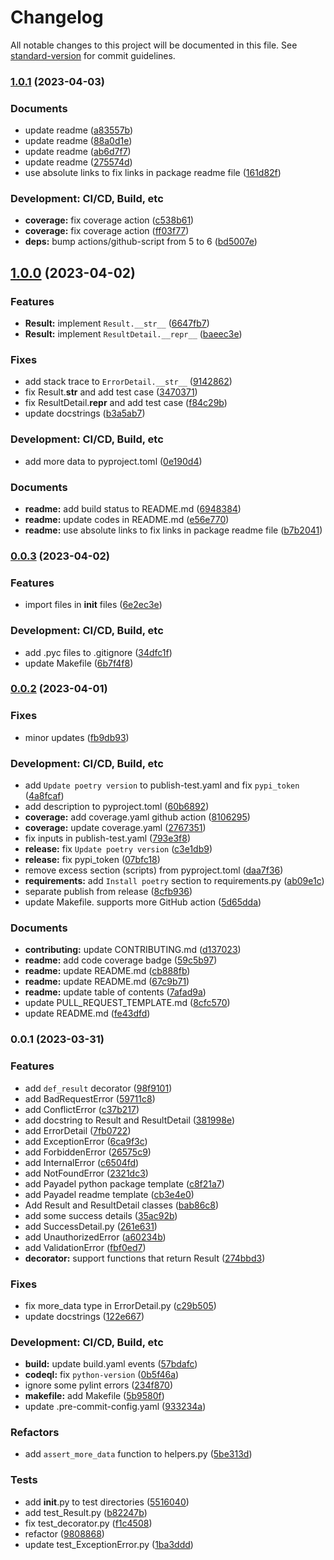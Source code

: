 # Changelog

All notable changes to this project will be documented in this file. See [standard-version](https://github.com/conventional-changelog/standard-version) for commit guidelines.

### [1.0.1](https://github.com/Payadel/def_result/compare/v1.0.0...v1.0.1) (2023-04-03)


### Documents

* update readme ([a83557b](https://github.com/Payadel/def_result/commit/a83557b0a825f90bf58bba4cc1b31fb5bb7ee47a))
* update readme ([88a0d1e](https://github.com/Payadel/def_result/commit/88a0d1e043ff9e9f42ab8988141d93c04ca73112))
* update readme ([ab6d7f7](https://github.com/Payadel/def_result/commit/ab6d7f7c4d6c80027239839c7ab98bafdae1d6ab))
* update readme ([275574d](https://github.com/Payadel/def_result/commit/275574d4ad6b16d6510313091ef4b78a267956d2))
* use absolute links to fix links in package readme file ([161d82f](https://github.com/Payadel/def_result/commit/161d82f892b273ea4771eaae385ef6ccdc57ce89))


### Development: CI/CD, Build, etc

* **coverage:** fix coverage action ([c538b61](https://github.com/Payadel/def_result/commit/c538b61d2c49673564bb2f218ee6ad1d195c3691))
* **coverage:** fix coverage action ([ff03f77](https://github.com/Payadel/def_result/commit/ff03f7791cc67b651602da085ef44f38a746bddf))
* **deps:** bump actions/github-script from 5 to 6 ([bd5007e](https://github.com/Payadel/def_result/commit/bd5007eca39afd095a49e7989fd047bfb4a80b3a))

## [1.0.0](https://github.com/Payadel/def_result/compare/v0.0.3...v1.0.0) (2023-04-02)

### Features

* **Result:**
  implement `Result.__str__` ([6647fb7](https://github.com/Payadel/def_result/commit/6647fb7b4904fbe6ffe40eaf0158870823400953))
* **Result:**
  implement `ResultDetail.__repr__` ([baeec3e](https://github.com/Payadel/def_result/commit/baeec3ecf13898e34add5a27a3dd3047a61cb7e7))

### Fixes

* add stack trace
  to `ErrorDetail.__str__` ([9142862](https://github.com/Payadel/def_result/commit/91428625c6e1d35b6e1dc2e59488556e2e810649))
* fix Result.__str__ and add test
  case ([3470371](https://github.com/Payadel/def_result/commit/3470371dcca4efa3418cc7b83f912c750e612bb1))
* fix ResultDetail.__repr__ and add test
  case ([f84c29b](https://github.com/Payadel/def_result/commit/f84c29b717fd471ab4acaf73a6f25b4deee52f0f))
* update docstrings ([b3a5ab7](https://github.com/Payadel/def_result/commit/b3a5ab7393e22450c63931d753ec422aceb2c836))

### Development: CI/CD, Build, etc

* add more data to
  pyproject.toml ([0e190d4](https://github.com/Payadel/def_result/commit/0e190d4101994de46a6e9e5aab968001c4af32d2))

### Documents

* **readme:** add build status to
  README.md ([6948384](https://github.com/Payadel/def_result/commit/6948384dfe60584ea2c1f308f19dfdaae6396d38))
* **readme:** update codes in
  README.md ([e56e770](https://github.com/Payadel/def_result/commit/e56e7709b127e105df41ebad1d0382d6c7dc0d38))
* **readme:** use absolute links to fix links in package readme
  file ([b7b2041](https://github.com/Payadel/def_result/commit/b7b204129d25b4bdd802b2eecf7c980061992617))

### [0.0.3](https://github.com/Payadel/def_result/compare/v0.0.2...v0.0.3) (2023-04-02)

### Features

* import files in __init__
  files ([6e2ec3e](https://github.com/Payadel/def_result/commit/6e2ec3e25ac9d193699702f08ca7cffbcf2dddf2))

### Development: CI/CD, Build, etc

* add .pyc files to
  .gitignore ([34dfc1f](https://github.com/Payadel/def_result/commit/34dfc1f7b0b7517fbb5caf6716ffae21ca63ff31))
* update Makefile ([6b7f4f8](https://github.com/Payadel/def_result/commit/6b7f4f8f1d1e68a001c0f3f8f9ac36ce328a500d))

### [0.0.2](https://github.com/Payadel/def_result/compare/v0.0.1...v0.0.2) (2023-04-01)

### Fixes

* minor updates ([fb9db93](https://github.com/Payadel/def_result/commit/fb9db937deab11535adf95867ef5bb97e11bda39))

### Development: CI/CD, Build, etc

* add `Update poetry version` to publish-test.yaml and
  fix `pypi_token` ([4a8fcaf](https://github.com/Payadel/def_result/commit/4a8fcaf099bdd937e9dae7a9af01dffa0fd72f7f))
* add description to
  pyproject.toml ([60b6892](https://github.com/Payadel/def_result/commit/60b689217b484a4e95079f401252d1366ab47bca))
* **coverage:** add coverage.yaml github
  action ([8106295](https://github.com/Payadel/def_result/commit/8106295f21b44274b0456b53060cc068d7af71eb))
* **coverage:** update
  coverage.yaml ([2767351](https://github.com/Payadel/def_result/commit/2767351ebf63f9a93c52199cbfe9648035c052c3))
* fix inputs in
  publish-test.yaml ([793e3f8](https://github.com/Payadel/def_result/commit/793e3f8df92aa8a62e10f426c7918e27acd77624))
* **release:**
  fix `Update poetry version` ([c3e1db9](https://github.com/Payadel/def_result/commit/c3e1db9e624875db89941e0a2558bc6324e177f5))
* **release:** fix
  pypi_token ([07bfc18](https://github.com/Payadel/def_result/commit/07bfc1805d4080f5889b4a03dec9355b63412baf))
* remove excess section (scripts) from
  pyproject.toml ([daa7f36](https://github.com/Payadel/def_result/commit/daa7f366764d855a711541b94058b20a4dcb5eb0))
* **requirements:** add `Install poetry` section to
  requirements.py ([ab09e1c](https://github.com/Payadel/def_result/commit/ab09e1cb9e1fd0f7646aa4e839d7f6b271669a90))
* separate publish from
  release ([8cfb936](https://github.com/Payadel/def_result/commit/8cfb9360b0409104891965da90361f0ad01a0557))
* update Makefile. supports more GitHub
  action ([5d65dda](https://github.com/Payadel/def_result/commit/5d65ddad8ae119c5bde394c35ffd7a627ee10ce2))

### Documents

* **contributing:** update
  CONTRIBUTING.md ([d137023](https://github.com/Payadel/def_result/commit/d1370237a0939c6dd57c1adec63072cee42fd0fb))
* **readme:** add code coverage
  badge ([59c5b97](https://github.com/Payadel/def_result/commit/59c5b97d0f306501139e58b7be8a13ff368aa39d))
* **readme:** update
  README.md ([cb888fb](https://github.com/Payadel/def_result/commit/cb888fbff103581b6b327efdc3acb5de086d6347))
* **readme:** update
  README.md ([67c9b71](https://github.com/Payadel/def_result/commit/67c9b717f3b5296419386498f81fac0a6cccb01e))
* **readme:** update table of
  contents ([7afad9a](https://github.com/Payadel/def_result/commit/7afad9addb9e31988271e89a2d2b7220418c381c))
* update
  PULL_REQUEST_TEMPLATE.md ([8cfc570](https://github.com/Payadel/def_result/commit/8cfc570444fe4abc0d94570e64833f7d3902f23d))
* update README.md ([fe43dfd](https://github.com/Payadel/def_result/commit/fe43dfd42028f028603f6de3de5df9375623b392))

### 0.0.1 (2023-03-31)

### Features

* add `def_result`
  decorator ([98f9101](https://github.com/Payadel/def_result/commit/98f91010c58f093596d4c9017a1680c34ba6a665))
* add BadRequestError ([59711c8](https://github.com/Payadel/def_result/commit/59711c821cba16527c7654d34a5a7d8c90d745e2))
* add ConflictError ([c37b217](https://github.com/Payadel/def_result/commit/c37b217ed2934fe38fae44d8fda5b885e7c52c48))
* add docstring to Result and
  ResultDetail ([381998e](https://github.com/Payadel/def_result/commit/381998e7281e0ead1f7707215e7d28569d792d29))
* add ErrorDetail ([7fb0722](https://github.com/Payadel/def_result/commit/7fb072264a37473ef02d5be459ad94bf320d0e48))
* add ExceptionError ([6ca9f3c](https://github.com/Payadel/def_result/commit/6ca9f3cd57c83107a87ede7d5c97a204aa89a2e6))
* add ForbiddenError ([26575c9](https://github.com/Payadel/def_result/commit/26575c9ef0b9dbf693a718b9c893c0418a7bd38c))
* add InternalError ([c6504fd](https://github.com/Payadel/def_result/commit/c6504fdb236cd6a8264648e5e2ff4f60c0cfd1f2))
* add NotFoundError ([2321dc3](https://github.com/Payadel/def_result/commit/2321dc3b7114aa10872d72536d0d0469f106c2f3))
* add Payadel python package
  template ([c8f21a7](https://github.com/Payadel/def_result/commit/c8f21a7394309263b6c74f858e946158b26f8d0b))
* add Payadel readme
  template ([cb3e4e0](https://github.com/Payadel/def_result/commit/cb3e4e0ba5559b2ca1756f4c1acb1cb6bfb36d20))
* Add Result and ResultDetail
  classes ([bab86c8](https://github.com/Payadel/def_result/commit/bab86c8ab932e874266680c093cebcb3aa7dfffe))
* add some success
  details ([35ac92b](https://github.com/Payadel/def_result/commit/35ac92b91c7329be0f51409f7c03055ca7e56dd3))
* add
  SuccessDetail.py ([261e631](https://github.com/Payadel/def_result/commit/261e6313448dc3aa824e8bbe3d82fbaf9af3b21a))
* add
  UnauthorizedError ([a60234b](https://github.com/Payadel/def_result/commit/a60234b16708c73d8e5041cd2e24dd825711fe00))
* add ValidationError ([fbf0ed7](https://github.com/Payadel/def_result/commit/fbf0ed799f0effd6fa614f8df8402665c22d029d))
* **decorator:** support functions that return
  Result ([274bbd3](https://github.com/Payadel/def_result/commit/274bbd33f478390a962160ea1dbee8b31f1c6a3c))

### Fixes

* fix more_data type in
  ErrorDetail.py ([c29b505](https://github.com/Payadel/def_result/commit/c29b505c1dc7b5fa52985cb798fdde3d27afe75b))
* update docstrings ([122e667](https://github.com/Payadel/def_result/commit/122e6673f5da26a01c6bc80aee8f0543448c02ca))

### Development: CI/CD, Build, etc

* **build:** update build.yaml
  events ([57bdafc](https://github.com/Payadel/def_result/commit/57bdafc6876c5a2396262e5a03ef6d465c7836a3))
* **codeql:**
  fix `python-version` ([0b5f46a](https://github.com/Payadel/def_result/commit/0b5f46ac51793773c25d0ae1d834148294256113))
* ignore some pylint
  errors ([234f870](https://github.com/Payadel/def_result/commit/234f870c6fe585aa0d466cecda9f306e57306676))
* **makefile:** add
  Makefile ([5b9580f](https://github.com/Payadel/def_result/commit/5b9580fbee927eda7e22508313e02b8233b55f63))
* update
  .pre-commit-config.yaml ([933234a](https://github.com/Payadel/def_result/commit/933234ad0940d1fe37b708a7bcfa84cbc3644ab5))

### Refactors

* add `assert_more_data` function to
  helpers.py ([5be313d](https://github.com/Payadel/def_result/commit/5be313d42a9ccda9aa9002e8261def3d9f6d45d0))

### Tests

* add __init__.py to test
  directories ([5516040](https://github.com/Payadel/def_result/commit/5516040dd9f0e7f45f9adb04bcf56ac824cff356))
* add test_Result.py ([b82247b](https://github.com/Payadel/def_result/commit/b82247b7dc1a703f28876a790c792bd6ec21aa39))
* fix
  test_decorator.py ([f1c4508](https://github.com/Payadel/def_result/commit/f1c4508fdf4bb971c3f371a56140203f081904ce))
* refactor ([9808868](https://github.com/Payadel/def_result/commit/98088680a55a64d2189dada04d44de75809a05cc))
* update
  test_ExceptionError.py ([1ba3ddd](https://github.com/Payadel/def_result/commit/1ba3dddb9d8bd39fdc64b1cb8940fa785ae8582a))
